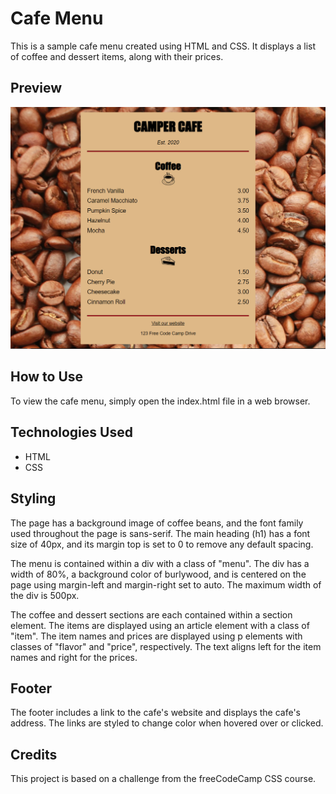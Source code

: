 # Cafe Menu
This is a sample cafe menu created using HTML and CSS. It displays a list of coffee and dessert items, along with their prices.

## Preview
![Cafe Menu Website Preview](image/camper-cafe.PNG)

## How to Use
To view the cafe menu, simply open the index.html file in a web browser.

## Technologies Used
- HTML
- CSS

## Styling
The page has a background image of coffee beans, and the font family used throughout the page is sans-serif. The main heading (h1) has a font size of 40px, and its margin top is set to 0 to remove any default spacing.

The menu is contained within a div with a class of "menu". The div has a width of 80%, a background color of burlywood, and is centered on the page using margin-left and margin-right set to auto. The maximum width of the div is 500px.

The coffee and dessert sections are each contained within a section element. The items are displayed using an article element with a class of "item". The item names and prices are displayed using p elements with classes of "flavor" and "price", respectively. The text aligns left for the item names and right for the prices.

## Footer
The footer includes a link to the cafe's website and displays the cafe's address. The links are styled to change color when hovered over or clicked.

## Credits
This project is based on a challenge from the freeCodeCamp CSS course.
